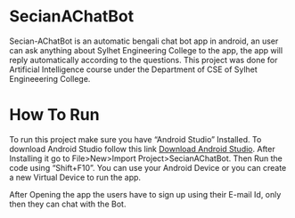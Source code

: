 <h1>SecianAChatBot</h1>

Secian-AChatBot is an automatic bengali chat bot app in android, an user can ask anything about Sylhet Engineering College to the app, the app will reply automatically according to the questions.
This project was done for Artificial Intelligence course under the Department of CSE of Sylhet Engineeering College.  


<h1>How To Run</h1>


To run this project make sure you have “Android Studio” Installed. To download Android Studio follow this link [Download Android Studio](https://developer.android.com/studio/).  After Installing it go to File>New>Import Project>SecianAChatBot. Then Run the code using “Shift+F10”. You can use your Android Device or you can create a new Virtual Device to run the app.   

After Opening the app the users have to sign up using their E-mail Id, only then they can chat with the Bot.
